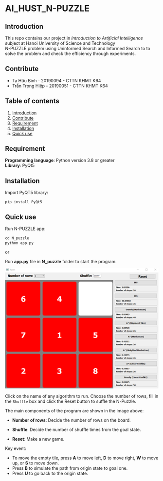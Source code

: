 # AI_HUST_N-PUZZLE

## Introduction
This repo contains our project in *Introduction to Artificial Intelligence* subject at Hanoi University of Science and Technology  
N-PUZZLE problem using Uninformed Search and Informed Search to to solve the problem and check the efficiency through experiments.

## Contribute
+ Tạ Hữu Bình - 20190094 - CTTN KHMT K64
+ Trần Trọng Hiệp - 20190051 - CTTN KHMT K64

## Table of contents
1. [Introduction](#Introduction)
2. [Contribute](#Contribute)
3. [Requirement](#Dependencies)
4. [Installation](#INSTALLATION)
5. [Quick use](#QUICK-USE)
## Requirement
**Programming language**: Python version 3.8 or greater  
**Library**: PyQt5  
## Installation
Import PyQT5 library:
```
pip install PyQt5
```

## Quick use
Run N-PUZZLE app:
```
cd N_puzzle
python app.py
```

or

Run **app.py** file in **N_puzzle** folder to start the program.

![image](Illustration/StateIllustration.png)  


Click on the name of any algorithm to run.
Choose the number of rows, fill in the `Shuffle` box and click the Reset button to suffle the N-Puzzle.

The main components of the program are shown in the image above:

+ **Number of rows**: Decide the number of rows on the board.

+ **Shuffle**: Decide the number of shuffle times from the goal state.

+ **Reset**: Make a new game.

Key event: 
+ To move the empty tile, press **A** to move left, **D** to move right, **W** to move up, or **S** to move down.  
+ Press **B** to simulate the path from origin state to goal one.  
+ Press **U** to go back to the origin state.  

<!-- To better understand what is written in this, you can see the article [Application of Artificial Intelligence find the minimum number of steps to win the game N-puzzle] -->

